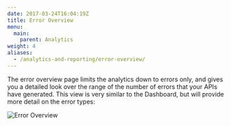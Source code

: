 ```yaml
---
date: 2017-03-24T16:04:19Z
title: Error Overview
menu:
  main:
    parent: Analytics
weight: 4 
aliases:
  - /analytics-and-reporting/error-overview/
---
```


The error overview page limits the analytics down to errors only, and gives you a detailed look over the range of the number of errors that your APIs have generated. This view is very similar to the Dashboard, but will provide more detail on the error types:

![Error Overview](img/2.10/errors_overview.png)